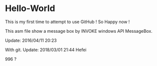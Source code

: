 # Hello-World
This is my first time to attempt to use GitHub ! So Happy now !

This asm file show a message box by INVOKE windows API MessageBox.

Update: 2016/04/11 20:23

With git.
Update: 2018/03/01 21:44 Hefei

996 ?
